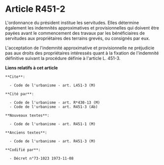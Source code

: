 # Article R451-2

L'ordonnance du président institue les servitudes. Elles détermine également les indemnités approximatives et provisionnelles
qui doivent être payées avant le commencement des travaux par les bénéficiaires de servitudes aux propriétaires des terrains
grevés, ou consignés par eux.

L'acceptation de l'indemnité approximative et provisionnelle ne préjudicie pas aux droits des propriétaires intéressés quant
à la fixation de l'indemnité définitive suivant la procédure définie à l'article L. 451-3.

**Liens relatifs à cet article**

	**Cite**:

	  - Code de l'urbanisme - art. L451-3 (M)

	**Cité par**:

	  - Code de l'urbanisme - art. R*430-13 (M)
	  - Code de l'urbanisme - art. R451-3 (Ab)

	**Nouveaux textes**:

	  - Code de l'urbanisme - art. R451-1 (M)

	**Anciens textes**:

	  - Code de l'urbanisme - art. R451-3 (M)

	**Codifié par**:

	  - Décret n°73-1023 1973-11-08

